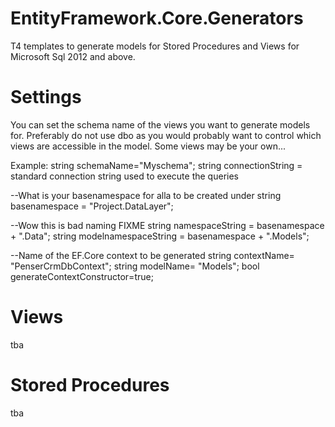 # EntityFramework.Core.Generators
T4 templates to generate models for Stored Procedures and Views for Microsoft Sql 2012 and above.

# Settings
You can set the schema name of the views you want to generate models for. Preferably do not use dbo as you would probably want to control which views are accessible in the model. Some views may be your own...

Example:
string schemaName="Myschema";
string connectionString = standard connection string used to execute the queries

--What is your basenamespace for alla to be created under
string basenamespace = "Project.DataLayer"; 

--Wow this is bad naming FIXME
string namespaceString = basenamespace + ".Data";
string modelnamespaceString = basenamespace + ".Models";

--Name of the EF.Core context to be generated
string contextName= "PenserCrmDbContext";
string modelName= "Models";
bool generateContextConstructor=true;

# Views
tba

# Stored Procedures
tba
